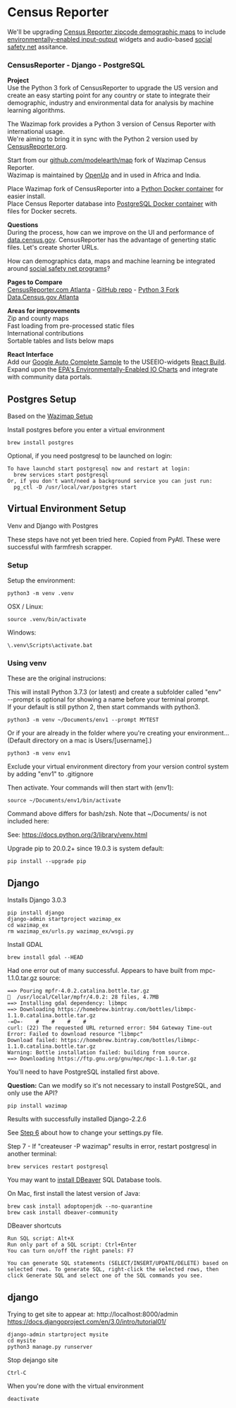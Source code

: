 
# Census Reporter  

We'll be upgrading [Census Reporter zipcode demographic maps](https://censusreporter.org/profiles/86000US30318-30318/) to include [environmentally-enabled input-output](../../../io/charts/) widgets 
and audio-based [social safety net](https://www.codeforamerica.org/features/bringing-social-safety-net-benefits-online/) assitance.  

### CensusReporter - Django - PostgreSQL

**Project**  
Use the Python 3 fork of CensusReporter to upgrade the US version and create an easy starting point for any country or state to integrate their demographic, industry and environmental data for analysis by machine learning algorithms.  

The Wazimap fork provides a Python 3 version of Census Reporter with international usage.  
We're aiming to bring it in sync with the Python 2 version used by [CensusReporter.org](https://CensusReporter.org).  

Start from our [github.com/modelearth/map](https://github.com/modelearth/map) fork of Wazimap Census Reporter.  
Wazimap is maintained by [OpenUp](https://openup.org.za/) and in used in Africa and India.  

Place Wazimap fork of CensusReporter into a [Python Docker container](https://hub.docker.com/_/python) for easier install.  
Place Census Reporter database into [PostgreSQL Docker container](https://hub.docker.com/_/postgres) with files for Docker secrets.

**Questions**  
During the process, how can we improve on the UI and performance of [data.census.gov](https://data.census.gov).  CensusReporter has the advantage of generting static files. Let's create shorter URLs.  

How can demographics data, maps and machine learning be integrated around [social safety net programs](https://www.codeforamerica.org/features/bringing-social-safety-net-benefits-online/)?
 
**Pages to Compare**  
[CensusReporter.com Atlanta](https://censusreporter.org/profiles/16000US1304000-atlanta-ga/) - [GitHub repo](https://github.com/censusreporter/censusreporter) - [Python 3 Fork](https://github.com/modelearth/map)  
[Data.Census.gov Atlanta](https://data.census.gov/cedsci/profile?g=1600000US1304000)  

**Areas for improvements**  
Zip and county maps  
Fast loading from pre-processed static files  
International contributions  
Sortable tables and lists below maps  

**React Interface**  
Add our [Google Auto Complete Sample](../../../localsite/map/auto/) to the USEEIO-widgets [React Build](../../../io/charts/).  
Expand upon the [EPA's Environmentally-Enabled IO Charts](../../../io/charts/) and integrate with community data portals.  



## Postgres Setup


Based on the [Wazimap Setup](https://wazimap.readthedocs.io/en/latest/started.html)  

Install postgres before you enter a virtual environment

	brew install postgres

Optional, if you need postgresql to be launched on login:

	To have launchd start postgresql now and restart at login:
	  brew services start postgresql
	Or, if you don't want/need a background service you can just run:
	  pg_ctl -D /usr/local/var/postgres start



## Virtual Environment Setup

Venv and Django with Postgres

These steps have not yet been tried here. Copied from PyAtl. These were successful with farmfresh scrapper.  

### Setup

Setup the environment:

`python3 -m venv .venv`

OSX / Linux:

`source .venv/bin/activate`

Windows:

`\.venv\Scripts\activate.bat`


### Using venv

These are the original instrucions:  


This will install Python 3.7.3 (or latest) and create a subfolder called "env"   
--prompt is optional for showing a name before your terminal prompt.  
If your default is still python 2, then start commands with python3.  
<!-- Loren added 3 to python 3 below, just in case -->

	python3 -m venv ~/Documents/env1 --prompt MYTEST

Or if your are already in the folder where you're creating your environment...  
(Default directory on a mac is Users/[username].)  

	python3 -m venv env1

Exclude your virtual environment directory from your version control system by adding "env1" to .gitignore

Then activate. Your commands will then start with (env1):

	source ~/Documents/env1/bin/activate

Command above differs for bash/zsh. Note that \~/Documents/ is not included here:  

See: https://docs.python.org/3/library/venv.html  

Upgrade pip to 20.0.2+ since 19.0.3 is system default:

	pip install --upgrade pip

## Django

Installs Django 3.0.3

	pip install django
	django-admin startproject wazimap_ex
	cd wazimap_ex
	rm wazimap_ex/urls.py wazimap_ex/wsgi.py

Install GDAL

	brew install gdal --HEAD

Had one error out of many successful. Appears to have built from mpc-1.1.0.tar.gz source:

	==> Pouring mpfr-4.0.2.catalina.bottle.tar.gz
	🍺  /usr/local/Cellar/mpfr/4.0.2: 28 files, 4.7MB
	==> Installing gdal dependency: libmpc
	==> Downloading https://homebrew.bintray.com/bottles/libmpc-1.1.0.catalina.bottle.tar.gz
	-=O=-    #    #    #    #                                                     
	curl: (22) The requested URL returned error: 504 Gateway Time-out
	Error: Failed to download resource "libmpc"
	Download failed: https://homebrew.bintray.com/bottles/libmpc-1.1.0.catalina.bottle.tar.gz
	Warning: Bottle installation failed: building from source.
	==> Downloading https://ftp.gnu.org/gnu/mpc/mpc-1.1.0.tar.gz

You'll need to have PostgreSQL installed first above.  

**Question:** Can we modify so it's not necessary to install PostgreSQL, and only use the API?  

	pip install wazimap

Results with successfully installed Django-2.2.6

See [Step 6](https://wazimap.readthedocs.io/en/latest/started.html) about how to change your settings.py file.

Step 7 - If "createuser -P wazimap" results in error, restart postgresql in another terminal:  

	brew services restart postgresql


<!-- superuser helix p: helix1 -->

You may want to [install DBeaver](https://dbeaver.io/download/) SQL Database tools.  

On Mac, first  install the latest version of Java:  

	brew cask install adoptopenjdk --no-quarantine
	brew cask install dbeaver-community

<!--
	If unable to open DBeaver app, try
	brew cask install adoptopenjdk --no-quarantine

	Source:
	https://github.com/AdoptOpenJDK/homebrew-openjdk/issues/267
-->

DBeaver shortcuts

	Run SQL script: Alt+X
	Run only part of a SQL script: Ctrl+Enter
	You can turn on/off the right panels: F7

	You can generate SQL statements (SELECT/INSERT/UPDATE/DELETE) based on selected rows. To generate SQL, right-click the selected rows, then click Generate SQL and select one of the SQL commands you see.


## django

Trying to get site to appear at: http://localhost:8000/admin
https://docs.djangoproject.com/en/3.0/intro/tutorial01/

	django-admin startproject mysite
	cd mysite
	python3 manage.py runserver

Stop dejango site

	Ctrl-C

When you're done with the virtual environment

	deactivate